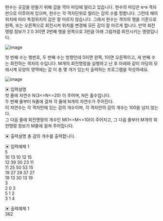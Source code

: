 현수는 곳감을 만들기 위해 감을 깍아 마당에 말리고 있습니다. 현수의 마당은 `N*N` 격자판으로 이루어져 있으며, 현수는 각 격자단위로 말리는 감의 수를 정합니다.
그런데 해의 위치에 따라 특정위치의 감은 잘 마르지 않습니다. 그래서 현수는 격자의 행을 기준으로 왼쪽, 또는 오른쪽으로 회전시켜 위치를 변경해 모든 감이 잘 마르게 합니다.
만약 회전명령 정보가 2 0 3이면 2번째 행을 왼쪽으로 3만큼 아래 그림처럼 회전시키는 명령입니다.

![image](https://user-images.githubusercontent.com/45524783/137583329-2cc7e093-e4b3-4439-a770-192bac5ea6e4.png)

 
첫 번째 수는 행번호, 두 번째 수는 방향인데 0이면 왼쪽, 1이면 오른쪽이고, 세 번째 수는 회전하는 격자의 수입니다.
M개의 회전명령을 실행하고 난 후 아래와 같이 마당의 모래시계 모양의 영역에는 감 이 총 몇 개가 있는지 출력하는 프로그램을 작성하세요.


![image](https://user-images.githubusercontent.com/45524783/137583334-4fe4950d-75e7-4219-bb13-9df2a26b76c0.png)


▣ 입력설명  
첫 줄에 자연수 N(3<=N<=20) 이 주어며, N은 홀수입니다.  
두 번째 줄부터 N줄에 걸쳐 각 줄에 N개의 자연수가 주어진다.  
이 자연수는 각 격자안에 있는 감의 개수이며, 각 격자안의 감의 개수는 100을 넘지 않는다.   
그 다음 줄에 회전명령의 개수인 M(1<=M<=10)이 주어지고, 그 다음 줄부터 M개의 회전명령 정보가 M줄에 걸쳐 주어집니다.

▣ 출력설명
총 감의 개수를 출력합니다.

▣ 입력예제 1  
5  
10 13 10 12 15  
12 39 30 23 11  
11 25 50 53 15  
19 27 29 37 27  
19 13 30 13 19  
3  
2 0 3  
5 1 2  
3 1 4  


▣ 출력예제 1  
362
